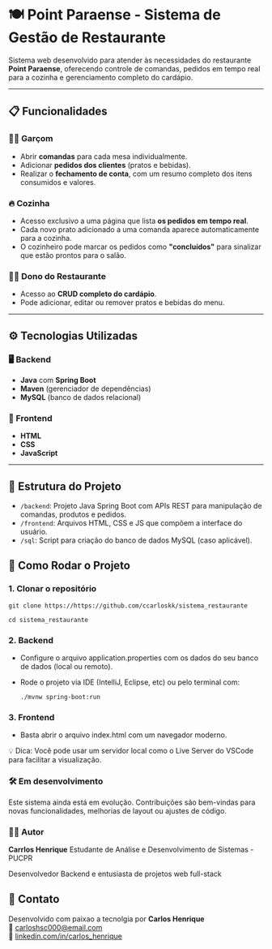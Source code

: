 # 🍽️ Point Paraense - Sistema de Gestão de Restaurante

Sistema web desenvolvido para atender às necessidades do restaurante **Point Paraense**, oferecendo controle de comandas, pedidos em tempo real para a cozinha e gerenciamento completo do cardápio.

---

## 📋 Funcionalidades

### 🧑‍🍳 Garçom
- Abrir **comandas** para cada mesa individualmente.
- Adicionar **pedidos dos clientes** (pratos e bebidas).
- Realizar o **fechamento de conta**, com um resumo completo dos itens consumidos e valores.

### 🔥 Cozinha
- Acesso exclusivo a uma página que lista **os pedidos em tempo real**.
- Cada novo prato adicionado a uma comanda aparece automaticamente para a cozinha.
- O cozinheiro pode marcar os pedidos como **"concluídos"** para sinalizar que estão prontos para o salão.

### 🧑‍💼 Dono do Restaurante
- Acesso ao **CRUD completo do cardápio**.
- Pode adicionar, editar ou remover pratos e bebidas do menu.

---

## ⚙️ Tecnologias Utilizadas

### 🖥️ Backend
- **Java** com **Spring Boot**
- **Maven** (gerenciador de dependências)
- **MySQL** (banco de dados relacional)

### 🎨 Frontend
- **HTML**
- **CSS**
- **JavaScript**

---

## 📌 Estrutura do Projeto

- `/backend`: Projeto Java Spring Boot com APIs REST para manipulação de comandas, produtos e pedidos.
- `/frontend`: Arquivos HTML, CSS e JS que compõem a interface do usuário.
- `/sql`: Script para criação do banco de dados MySQL (caso aplicável).

## 🚀 Como Rodar o Projeto

### 1. Clonar o repositório
  `git clone https://https://github.com/ccarloskk/sistema_restaurante `
  
  `cd sistema_restaurante `

### 2. Backend
- Configure o arquivo application.properties com os dados do seu banco de dados (local ou remoto).

- Rode o projeto via IDE (IntelliJ, Eclipse, etc) ou pelo terminal com:

    `./mvnw spring-boot:run`

### 3. Frontend
- Basta abrir o arquivo index.html com um navegador moderno.

💡 Dica: Você pode usar um servidor local como o Live Server do VSCode para facilitar a visualização. 

### 🛠️ Em desenvolvimento
  Este sistema ainda está em evolução. Contribuições são bem-vindas para novas funcionalidades, melhorias de layout ou ajustes de código.

### 👨‍💻 Autor
**Carrlos Henrique** Estudante de Análise e Desenvolvimento de Sistemas - PUCPR

Desenvolvedor Backend e entusiasta de projetos web full-stack

## 💬 Contato

Desenvolvido com paixao a tecnolgia por **Carlos Henrique**  
📧 [carloshsc000@email.com](mailto:carloshsc000@email.com)  
🔗 [linkedin.com/in/carlos_henrique](https://www.linkedin.com/in/carlos-henrique-197347199/)
